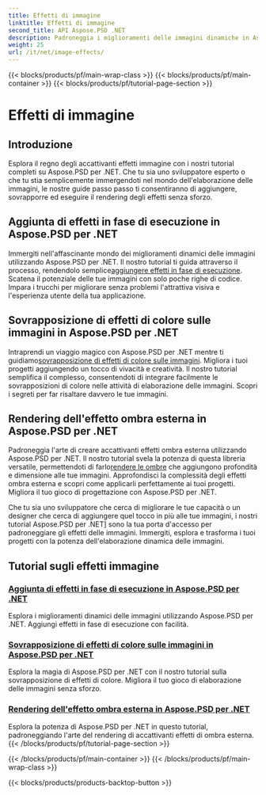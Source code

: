 ```yaml
---
title: Effetti di immagine
linktitle: Effetti di immagine
second_title: API Aspose.PSD .NET
description: Padroneggia i miglioramenti delle immagini dinamiche in Aspose.PSD per .NET. Migliora la tua elaborazione delle immagini con tutorial sull'aggiunta, la sovrapposizione e il rendering di effetti sorprendenti in fase di runtime.
weight: 25
url: /it/net/image-effects/
---
```


{{< blocks/products/pf/main-wrap-class >}}
{{< blocks/products/pf/main-container >}}
{{< blocks/products/pf/tutorial-page-section >}}

# Effetti di immagine


## Introduzione

Esplora il regno degli accattivanti effetti immagine con i nostri tutorial completi su Aspose.PSD per .NET. Che tu sia uno sviluppatore esperto o che tu stia semplicemente immergendoti nel mondo dell'elaborazione delle immagini, le nostre guide passo passo ti consentiranno di aggiungere, sovrapporre ed eseguire il rendering degli effetti senza sforzo.

## Aggiunta di effetti in fase di esecuzione in Aspose.PSD per .NET

 Immergiti nell'affascinante mondo dei miglioramenti dinamici delle immagini utilizzando Aspose.PSD per .NET. Il nostro tutorial ti guida attraverso il processo, rendendolo semplice[aggiungere effetti in fase di esecuzione](./add-effect-runtime/). Scatena il potenziale delle tue immagini con solo poche righe di codice. Impara i trucchi per migliorare senza problemi l'attrattiva visiva e l'esperienza utente della tua applicazione.

## Sovrapposizione di effetti di colore sulle immagini in Aspose.PSD per .NET

Intraprendi un viaggio magico con Aspose.PSD per .NET mentre ti guidiamo[sovrapposizione di effetti di colore sulle immagini](./overlay-color-effect/). Migliora i tuoi progetti aggiungendo un tocco di vivacità e creatività. Il nostro tutorial semplifica il complesso, consentendoti di integrare facilmente le sovrapposizioni di colore nelle attività di elaborazione delle immagini. Scopri i segreti per far risaltare davvero le tue immagini.

## Rendering dell'effetto ombra esterna in Aspose.PSD per .NET

 Padroneggia l'arte di creare accattivanti effetti ombra esterna utilizzando Aspose.PSD per .NET. Il nostro tutorial svela la potenza di questa libreria versatile, permettendoti di farlo[rendere le ombre](./render-drop-shadow/) che aggiungono profondità e dimensione alle tue immagini. Approfondisci la complessità degli effetti ombra esterna e scopri come applicarli perfettamente ai tuoi progetti. Migliora il tuo gioco di progettazione con Aspose.PSD per .NET.

Che tu sia uno sviluppatore che cerca di migliorare le tue capacità o un designer che cerca di aggiungere quel tocco in più alle tue immagini, i nostri tutorial Aspose.PSD per .NET] sono la tua porta d'accesso per padroneggiare gli effetti delle immagini. Immergiti, esplora e trasforma i tuoi progetti con la potenza dell'elaborazione dinamica delle immagini.


## Tutorial sugli effetti immagine
### [Aggiunta di effetti in fase di esecuzione in Aspose.PSD per .NET](./add-effect-runtime/)
Esplora i miglioramenti dinamici delle immagini utilizzando Aspose.PSD per .NET. Aggiungi effetti in fase di esecuzione con facilità.
### [Sovrapposizione di effetti di colore sulle immagini in Aspose.PSD per .NET](./overlay-color-effect/)
Esplora la magia di Aspose.PSD per .NET con il nostro tutorial sulla sovrapposizione di effetti di colore. Migliora il tuo gioco di elaborazione delle immagini senza sforzo.
### [Rendering dell'effetto ombra esterna in Aspose.PSD per .NET](./render-drop-shadow/)
Esplora la potenza di Aspose.PSD per .NET in questo tutorial, padroneggiando l'arte del rendering di accattivanti effetti di ombra esterna.
{{< /blocks/products/pf/tutorial-page-section >}}

{{< /blocks/products/pf/main-container >}}
{{< /blocks/products/pf/main-wrap-class >}}

{{< blocks/products/products-backtop-button >}}
